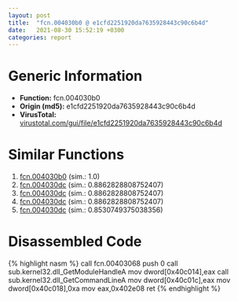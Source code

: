 ```yaml
---
layout: post
title:  "fcn.004030b0 @ e1cfd2251920da7635928443c90c6b4d"
date:   2021-08-30 15:52:19 +0300
categories: report
---
```


# Generic Information
- **Function:** fcn.004030b0
- **Origin (md5):** e1cfd2251920da7635928443c90c6b4d
- **VirusTotal:** [virustotal.com/gui/file/e1cfd2251920da7635928443c90c6b4d][virustotal_ref]



# Similar Functions

1. [fcn.004030b0][similar_1_ref] (sim.: 1.0)
2. [fcn.004030dc][similar_2_ref] (sim.: 0.8862828808752407)
3. [fcn.004030dc][similar_3_ref] (sim.: 0.8862828808752407)
4. [fcn.004030dc][similar_4_ref] (sim.: 0.8862828808752407)
5. [fcn.004030dc][similar_5_ref] (sim.: 0.8530749375038356)


# Disassembled Code

{% highlight nasm %}
call fcn.00403068
push 0
call sub.kernel32.dll_GetModuleHandleA
mov dword[0x40c014],eax
call sub.kernel32.dll_GetCommandLineA
mov dword[0x40c01c],eax
mov dword[0x40c018],0xa
mov eax,0x402e08
ret 
{% endhighlight %}


[similar_1_ref]: /report/fcn.004030b0@241e401b92b37dc9e35b2948d20d17b3
[similar_2_ref]: /report/fcn.004030dc@e9398015e0cb217dd733ec66460ced7d
[similar_3_ref]: /report/fcn.004030dc@7610eb4a4e290563f87db1cc0480b6e7
[similar_4_ref]: /report/fcn.004030dc@e4a72fe437dbc99d650504e450f93aae
[similar_5_ref]: /report/fcn.004030dc@4f80ac3d231aa2cc69a16e7195916d21
[virustotal_ref]: https://www.virustotal.com/gui/file/e1cfd2251920da7635928443c90c6b4d